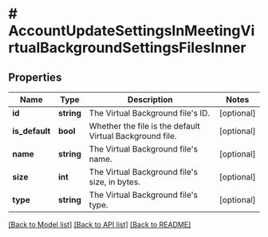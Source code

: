# # AccountUpdateSettingsInMeetingVirtualBackgroundSettingsFilesInner

## Properties

Name | Type | Description | Notes
------------ | ------------- | ------------- | -------------
**id** | **string** | The Virtual Background file&#39;s ID. | [optional]
**is_default** | **bool** | Whether the file is the default Virtual Background file. | [optional]
**name** | **string** | The Virtual Background file&#39;s name. | [optional]
**size** | **int** | The Virtual Background file&#39;s size, in bytes. | [optional]
**type** | **string** | The Virtual Background file&#39;s type. | [optional]

[[Back to Model list]](../../README.md#models) [[Back to API list]](../../README.md#endpoints) [[Back to README]](../../README.md)
